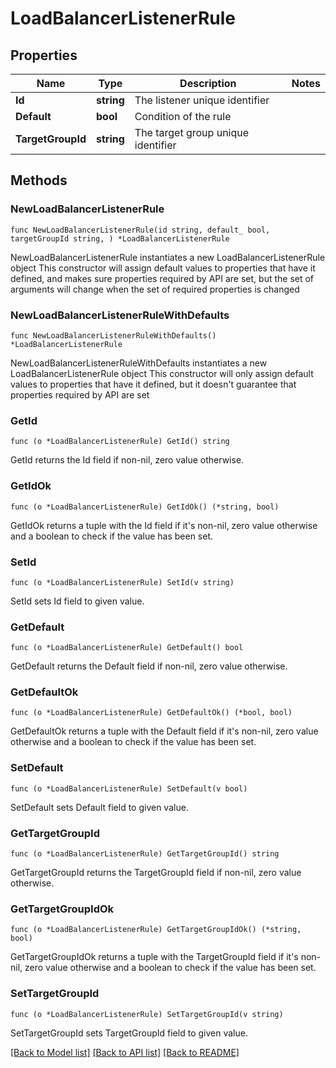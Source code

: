 # LoadBalancerListenerRule

## Properties

Name | Type | Description | Notes
------------ | ------------- | ------------- | -------------
**Id** | **string** | The listener unique identifier | 
**Default** | **bool** | Condition of the rule | 
**TargetGroupId** | **string** | The target group unique identifier | 

## Methods

### NewLoadBalancerListenerRule

`func NewLoadBalancerListenerRule(id string, default_ bool, targetGroupId string, ) *LoadBalancerListenerRule`

NewLoadBalancerListenerRule instantiates a new LoadBalancerListenerRule object
This constructor will assign default values to properties that have it defined,
and makes sure properties required by API are set, but the set of arguments
will change when the set of required properties is changed

### NewLoadBalancerListenerRuleWithDefaults

`func NewLoadBalancerListenerRuleWithDefaults() *LoadBalancerListenerRule`

NewLoadBalancerListenerRuleWithDefaults instantiates a new LoadBalancerListenerRule object
This constructor will only assign default values to properties that have it defined,
but it doesn't guarantee that properties required by API are set

### GetId

`func (o *LoadBalancerListenerRule) GetId() string`

GetId returns the Id field if non-nil, zero value otherwise.

### GetIdOk

`func (o *LoadBalancerListenerRule) GetIdOk() (*string, bool)`

GetIdOk returns a tuple with the Id field if it's non-nil, zero value otherwise
and a boolean to check if the value has been set.

### SetId

`func (o *LoadBalancerListenerRule) SetId(v string)`

SetId sets Id field to given value.


### GetDefault

`func (o *LoadBalancerListenerRule) GetDefault() bool`

GetDefault returns the Default field if non-nil, zero value otherwise.

### GetDefaultOk

`func (o *LoadBalancerListenerRule) GetDefaultOk() (*bool, bool)`

GetDefaultOk returns a tuple with the Default field if it's non-nil, zero value otherwise
and a boolean to check if the value has been set.

### SetDefault

`func (o *LoadBalancerListenerRule) SetDefault(v bool)`

SetDefault sets Default field to given value.


### GetTargetGroupId

`func (o *LoadBalancerListenerRule) GetTargetGroupId() string`

GetTargetGroupId returns the TargetGroupId field if non-nil, zero value otherwise.

### GetTargetGroupIdOk

`func (o *LoadBalancerListenerRule) GetTargetGroupIdOk() (*string, bool)`

GetTargetGroupIdOk returns a tuple with the TargetGroupId field if it's non-nil, zero value otherwise
and a boolean to check if the value has been set.

### SetTargetGroupId

`func (o *LoadBalancerListenerRule) SetTargetGroupId(v string)`

SetTargetGroupId sets TargetGroupId field to given value.



[[Back to Model list]](../README.md#documentation-for-models) [[Back to API list]](../README.md#documentation-for-api-endpoints) [[Back to README]](../README.md)


